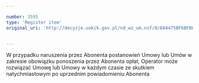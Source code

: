 ```yaml
---

number: 3595
type: 'Register item'
original_uri: 'http://decyzje.uokik.gov.pl/nd_wz_um.nsf/0/684475BF6BFB8D31C1257A55002DEB29?OpenDocument'


---
```


W przypadku naruszenia przez Abonenta postanowień Umowy lub Umów w zakresie obowiązku ponoszenia przez Abonenta opłat, Operator może rozwiązać Umowę lub Umowy w każdym czasie ze skutkiem natychmiastowym po uprzednim powiadomieniu Abonenta
